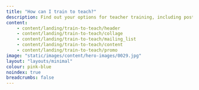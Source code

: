 ```yaml
---
title: "How can I train to teach?"
description: Find out your options for teacher training, including postgraduate teacher training, undergraduate teacher training, and the assessment only route to QTS.
content:
    - content/landing/train-to-teach/header
    - content/landing/train-to-teach/collage
    - content/landing/train-to-teach/mailing_list
    - content/landing/train-to-teach/content
    - content/landing/train-to-teach/promo
image: "static/images/content/hero-images/0029.jpg"
layout: "layouts/minimal"
colour: pink-blue
noindex: true
breadcrumbs: false
---
```

